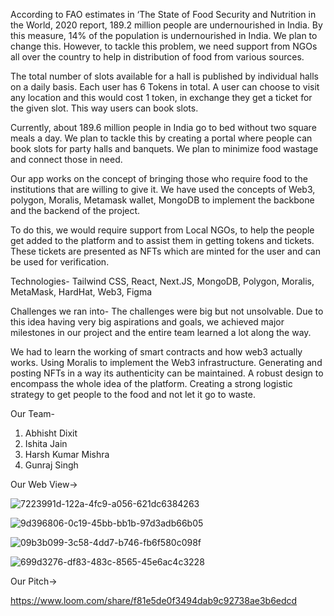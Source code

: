 According to FAO estimates in ‘The State of Food Security and Nutrition in the World, 2020 report, 189.2 million people are undernourished in India. By this measure, 14% of the population is undernourished in India. We plan to change this. However, to tackle this problem, we need support from NGOs all over the country to help in distribution of food from various sources.

The total number of slots available for a hall is published by individual halls on a daily basis. Each user has 6 Tokens in total. A user can choose to visit any location and this would cost 1 token, in exchange they get a ticket for the given slot. This way users can book slots.

Currently, about 189.6 million people in India go to bed without two square meals a day. We plan to tackle this by creating a portal where people can book slots for party halls and banquets. We plan to minimize food wastage and connect those in need.

Our app works on the concept of bringing those who require food to the institutions that are willing to give it. We have used the concepts of Web3, polygon, Moralis, Metamask wallet, MongoDB to implement the backbone and the backend of the project.

To do this, we would require support from Local NGOs, to help the people get added to the platform and to assist them in getting tokens and tickets. These tickets are presented as NFTs which are minted for the user and can be used for verification.

Technologies-
Tailwind CSS, React, Next.JS, MongoDB, Polygon, Moralis, MetaMask, HardHat, Web3, Figma

Challenges we ran into-
The challenges were big but not unsolvable. Due to this idea having very big aspirations and goals, we achieved major milestones in our project and the entire team learned a lot along the way.

We had to learn the working of smart contracts and how web3 actually works.
Using Moralis to implement the Web3 infrastructure.
Generating and posting NFTs in a way its authenticity can be maintained.
A robust design to encompass the whole idea of the platform.
Creating a strong logistic strategy to get people to the food and not let it go to waste.

Our Team-
1. Abhisht Dixit
2. Ishita Jain
3. Harsh Kumar Mishra
4. Gunraj Singh

Our Web View->

![7223991d-122a-4fc9-a056-621dc6384263](https://user-images.githubusercontent.com/88162021/183121445-96e21ac3-e1df-4e4f-9b09-96010fc5b518.jpg)

![9d396806-0c19-45bb-bb1b-97d3adb66b05](https://user-images.githubusercontent.com/88162021/183121569-0f61b84c-cab2-4f7f-b766-6e8071cf9010.jpeg)

![09b3b099-3c58-4dd7-b746-fb6f580c098f](https://user-images.githubusercontent.com/88162021/183121836-f92ca41d-ce8d-4494-b0f6-418b0decca6b.jpeg)

![699d3276-df83-483c-8565-45e6ac4c3228](https://user-images.githubusercontent.com/88162021/183121869-40340fa5-f7e4-4902-b032-085145490866.jpg)

Our Pitch->

https://www.loom.com/share/f81e5de0f3494dab9c92738ae3b6edcd

